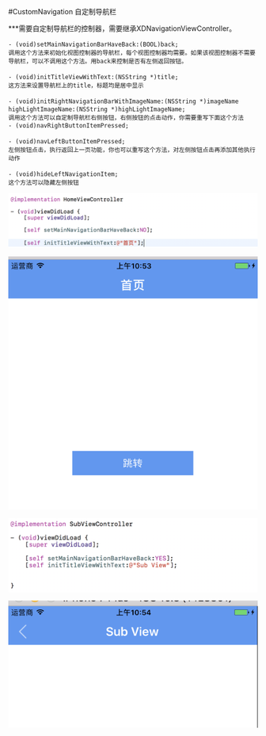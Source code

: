 
#CustomNavigation
自定制导航栏

***需要自定制导航栏的控制器，需要继承XDNavigationViewController。

    - (void)setMainNavigationBarHaveBack:(BOOL)back;
    调用这个方法来初始化视图控制器的导航栏，每个视图控制器均需要。如果该视图控制器不需要导航栏，可以不调用这个方法。用back来控制是否有左侧返回按钮。

    - (void)initTitleViewWithText:(NSString *)title;
    这方法来设置导航栏上的title，标题均是居中显示

    - (void)initRightNavigationBarWithImageName:(NSString *)imageName highLightImageName:(NSString *)highLightImageName;
    调用这个方法可以自定制导航栏右侧按钮，右侧按钮的点击动作，你需要重写下面这个方法
    - (void)navRightButtonItemPressed;

    - (void)navLeftButtonItemPressed;
    左侧按钮点击，执行返回上一页功能，你也可以重写这个方法，对左侧按钮点击再添加其他执行动作

    - (void)hideLeftNavigationItem;
    这个方法可以隐藏左侧按钮


![Image text](https://github.com/celiaDeveloper/CustomNavigationInherit/blob/master/Screenshots/image1.png)


![Image text](https://github.com/celiaDeveloper/CustomNavigationInherit/blob/master/Screenshots/image2.png)


![Image text](https://github.com/celiaDeveloper/CustomNavigationInherit/blob/master/Screenshots/image3.png)


![Image text](https://github.com/celiaDeveloper/CustomNavigationInherit/blob/master/Screenshots/image4.png)

